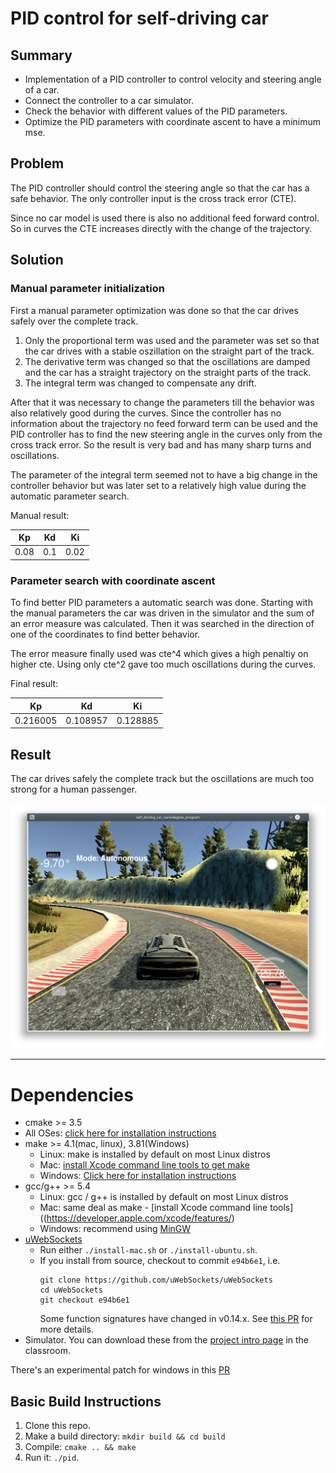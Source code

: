 # PID control for self-driving car

## Summary

- Implementation of a PID controller to control velocity and steering angle of a car.
- Connect the controller to a car simulator.
- Check the behavior with different values of the PID parameters.
- Optimize the PID parameters with coordinate ascent to have a minimum mse.

## Problem

The PID controller should control the steering angle so that the car has a safe behavior. The only controller input is the cross track error (CTE).

Since no car model is used there is also no additional feed forward control. So in curves the CTE increases directly with the change of the trajectory.

## Solution

### Manual parameter initialization

First a manual parameter optimization was done so that the car drives safely over the complete track.

1) Only the proportional term was used and the parameter was set so that the car drives with a stable oszillation on the straight part of the track.
2) The derivative term was changed so that the oscillations are damped and the car has a straight trajectory on the straight parts of the track.
3) The integral term was changed to compensate any drift.

After that it was necessary to change the parameters till the behavior was also relatively good during the curves. Since the controller has no information about the trajectory no feed forward term can be used and the PID controller has to find the new steering angle in the curves only from the cross track error. So the result is very bad and has many sharp turns and oscillations.

The parameter of the integral term seemed not to have a big change in the controller behavior but was later set to a relatively high value during the automatic parameter search.

Manual result:

Kp | Kd | Ki
---|----|---
0.08 | 0.1 | 0.02

### Parameter search with coordinate ascent

To find better PID parameters a automatic search was done.
Starting with the manual parameters the car was driven in the simulator and the sum of an error measure was calculated. Then it was searched in the direction of one of the coordinates to find better behavior.

The error measure finally used was cte^4 which gives a high penaltiy on higher cte. Using only cte^2 gave too much oscillations during the curves.

Final result:

Kp | Kd | Ki
---|----|---
0.216005 | 0.108957 | 0.128885

## Result

The car drives safely the complete track but the oscillations are much too strong for a human passenger.

![](docu/simulator.png)

---

# Dependencies

* cmake >= 3.5
 * All OSes: [click here for installation instructions](https://cmake.org/install/)
* make >= 4.1(mac, linux), 3.81(Windows)
  * Linux: make is installed by default on most Linux distros
  * Mac: [install Xcode command line tools to get make](https://developer.apple.com/xcode/features/)
  * Windows: [Click here for installation instructions](http://gnuwin32.sourceforge.net/packages/make.htm)
* gcc/g++ >= 5.4
  * Linux: gcc / g++ is installed by default on most Linux distros
  * Mac: same deal as make - [install Xcode command line tools]((https://developer.apple.com/xcode/features/)
  * Windows: recommend using [MinGW](http://www.mingw.org/)
* [uWebSockets](https://github.com/uWebSockets/uWebSockets)
  * Run either `./install-mac.sh` or `./install-ubuntu.sh`.
  * If you install from source, checkout to commit `e94b6e1`, i.e.
    ```
    git clone https://github.com/uWebSockets/uWebSockets 
    cd uWebSockets
    git checkout e94b6e1
    ```
    Some function signatures have changed in v0.14.x. See [this PR](https://github.com/udacity/CarND-MPC-Project/pull/3) for more details.
* Simulator. You can download these from the [project intro page](https://github.com/udacity/self-driving-car-sim/releases) in the classroom.

There's an experimental patch for windows in this [PR](https://github.com/udacity/CarND-PID-Control-Project/pull/3)

## Basic Build Instructions

1. Clone this repo.
2. Make a build directory: `mkdir build && cd build`
3. Compile: `cmake .. && make`
4. Run it: `./pid`. 
